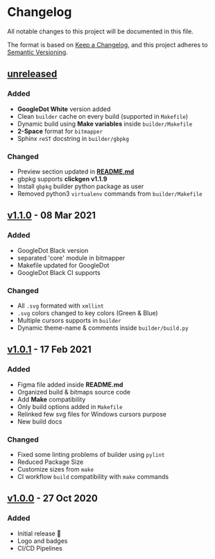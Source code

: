 # Changelog

All notable changes to this project will be documented in this file.

The format is based on [Keep a Changelog](https://keepachangelog.com/en/1.0.0/),
and this project adheres to [Semantic Versioning](https://semver.org/spec/v2.0.0.html).

## [unreleased]

### Added

- **GoogleDot White** version added
- Clean `builder` cache on every build (supported in `Makefile`)
- Dynamic build using **Make variables** inside `builder/Makefile`
- **2-Space** format for `bitmapper`
- Sphinx `reST` docstring in `builder/gbpkg`

### Changed

- Preview section updated in **[README.md](./README.md)**
- gbpkg supports **clickgen v1.1.9**
- Install `gbpkg` builder python package as user
- Removed python3 `virtualenv` commands from `builder/Makefile`

## [v1.1.0] - 08 Mar 2021

### Added

- GoogleDot Black version
- separated 'core' module in bitmapper
- Makefile updated for GoogleDot
- GoogleDot Black CI supports

### Changed

- All `.svg` formated with `xmllint`
- `.svg` colors changed to key colors (Green & Blue)
- Multiple cursors supports in `builder`
- Dynamic theme-name & comments inside `builder/build.py`

## [v1.0.1] - 17 Feb 2021

### Added

- Figma file added inside **README.md**
- Organized build & bitmaps source code
- Add **Make** compatibility
- Only build options added in `Makefile`
- Relinked few svg files for Windows cursors purpose
- New build docs

### Changed

- Fixed some linting problems of builder using `pylint`
- Reduced Package Size
- Customize sizes from `make`
- CI workflow `build` compatibility with `make` commands

## [v1.0.0] - 27 Oct 2020

### Added

- Initial release 🎊
- Logo and badges
- CI/CD Pipelines

[unreleased]: https://github.com/ful1e5/Google_Cursor/compare/v1.1.0...main
[v1.1.0]: https://github.com/ful1e5/Google_Cursor/compare/v1.0.1...v1.1.0
[v1.0.1]: https://github.com/ful1e5/Google_Cursor/compare/v1.0.0...v1.0.1
[v1.0.0]: https://github.com/ful1e5/Google_Cursor/tree/v1.0.0
